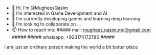 - 👋 Hi, I’m @MugheesQasim
- 👀 I’m interested in Game Development and AI
- 🌱 I’m currently developing games and learning deep learning
- 💞️ I’m looking to collaborate on ...
- 📫 How to reach me: ##### mail: mughees.qasim.mq@gmail.com #####    ##### whatsapp: +923174172780 #####

I am just an ordinary person making the world a bit better place

<!---
MugheesQasim/MugheesQasim is a ✨ special ✨ repository because its `README.md` (this file) appears on your GitHub profile.
You can click the Preview link to take a look at your changes.
--->
